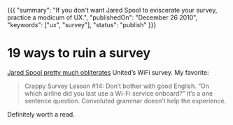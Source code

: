 {{{
    "summary": "If you don't want Jared Spool to eviscerate your survey, practice a modicum of UX.",
    "publishedOn": "December 26 2010",
    "keywords": ["ux", "survey"],
    "status": "publish"
}}}

# 19 ways to ruin a survey

[Jared Spool pretty much obliterates][1] United’s WiFi survey. My favorite:

> Crappy Survey Lesson #14: Don’t bother with good English. “On which airline did you last use a Wi-Fi service onboard?” It’s a one sentence question. Convoluted grammar doesn’t help the experience.

Definitely worth a read.

[1]: http://www.uie.com/brainsparks/2010/12/26/19-lessons-from-united-airlines-on-how-to-build-a-crappy-survey/
